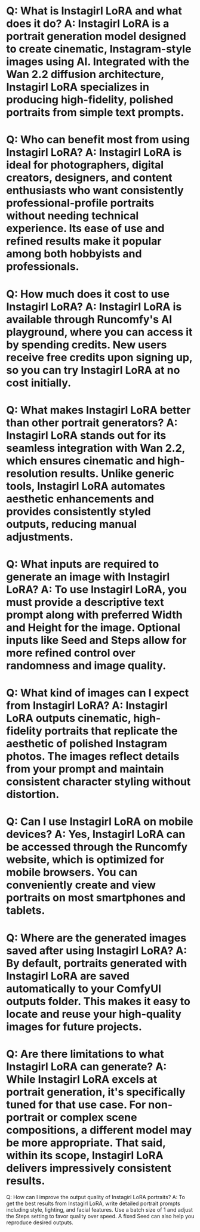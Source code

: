 Q:
What is Instagirl LoRA and what does it do?
A:
Instagirl LoRA is a portrait generation model designed to create cinematic, Instagram-style images using AI. Integrated with the Wan 2.2 diffusion architecture, Instagirl LoRA specializes in producing high-fidelity, polished portraits from simple text prompts.
===
Q:
Who can benefit most from using Instagirl LoRA?
A:
Instagirl LoRA is ideal for photographers, digital creators, designers, and content enthusiasts who want consistently professional-profile portraits without needing technical experience. Its ease of use and refined results make it popular among both hobbyists and professionals.
===
Q:
How much does it cost to use Instagirl LoRA?
A:
Instagirl LoRA is available through Runcomfy's AI playground, where you can access it by spending credits. New users receive free credits upon signing up, so you can try Instagirl LoRA at no cost initially.
===
Q:
What makes Instagirl LoRA better than other portrait generators?
A:
Instagirl LoRA stands out for its seamless integration with Wan 2.2, which ensures cinematic and high-resolution results. Unlike generic tools, Instagirl LoRA automates aesthetic enhancements and provides consistently styled outputs, reducing manual adjustments.
===
Q:
What inputs are required to generate an image with Instagirl LoRA?
A:
To use Instagirl LoRA, you must provide a descriptive text prompt along with preferred Width and Height for the image. Optional inputs like Seed and Steps allow for more refined control over randomness and image quality.
===
Q:
What kind of images can I expect from Instagirl LoRA?
A:
Instagirl LoRA outputs cinematic, high-fidelity portraits that replicate the aesthetic of polished Instagram photos. The images reflect details from your prompt and maintain consistent character styling without distortion.
===
Q:
Can I use Instagirl LoRA on mobile devices?
A:
Yes, Instagirl LoRA can be accessed through the Runcomfy website, which is optimized for mobile browsers. You can conveniently create and view portraits on most smartphones and tablets.
===
Q:
Where are the generated images saved after using Instagirl LoRA?
A:
By default, portraits generated with Instagirl LoRA are saved automatically to your ComfyUI outputs folder. This makes it easy to locate and reuse your high-quality images for future projects.
===
Q:
Are there limitations to what Instagirl LoRA can generate?
A:
While Instagirl LoRA excels at portrait generation, it's specifically tuned for that use case. For non-portrait or complex scene compositions, a different model may be more appropriate. That said, within its scope, Instagirl LoRA delivers impressively consistent results.
===
Q:
How can I improve the output quality of Instagirl LoRA portraits?
A:
To get the best results from Instagirl LoRA, write detailed portrait prompts including style, lighting, and facial features. Use a batch size of 1 and adjust the Steps setting to favor quality over speed. A fixed Seed can also help you reproduce desired outputs.